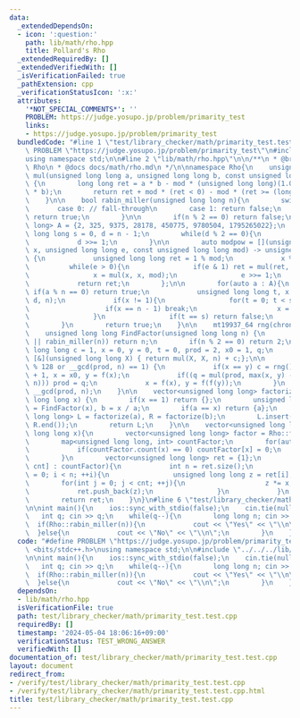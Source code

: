 ```yaml
---
data:
  _extendedDependsOn:
  - icon: ':question:'
    path: lib/math/rho.hpp
    title: Pollard's Rho
  _extendedRequiredBy: []
  _extendedVerifiedWith: []
  _isVerificationFailed: true
  _pathExtension: cpp
  _verificationStatusIcon: ':x:'
  attributes:
    '*NOT_SPECIAL_COMMENTS*': ''
    PROBLEM: https://judge.yosupo.jp/problem/primarity_test
    links:
    - https://judge.yosupo.jp/problem/primarity_test
  bundledCode: "#line 1 \"test/library_checker/math/primarity_test.test.cpp\"\n#define\
    \ PROBLEM \"https://judge.yosupo.jp/problem/primarity_test\"\n#include <bits/stdc++.h>\n\
    using namespace std;\n\n#line 2 \"lib/math/rho.hpp\"\n\n/**\n * @brief Pollard's\
    \ Rho\n * @docs docs/math/rho.md\n */\n\nnamespace Rho{\n    unsigned long long\
    \ mul(unsigned long long a, unsigned long long b, const unsigned long long mod)\
    \ {\n        long long ret = a * b - mod * (unsigned long long)(1.0L / mod * a\
    \ * b);\n        return ret + mod * (ret < 0) - mod * (ret >= (long long) mod);\n\
    \    }\n\n    bool rabin_miller(unsigned long long n){\n        switch(n){\n \
    \       case 0: // fall-through\n        case 1: return false;\n        case 2:\
    \ return true;\n        }\n\n        if(n % 2 == 0) return false;\n        vector<long\
    \ long> A = {2, 325, 9375, 28178, 450775, 9780504, 1795265022};\n        unsigned\
    \ long long s = 0, d = n - 1;\n        while(d % 2 == 0){\n            s++;\n\
    \            d >>= 1;\n        }\n\n        auto modpow = [](unsigned long long\
    \ x, unsigned long long e, const unsigned long long mod) -> unsigned long long\
    \ {\n            unsigned long long ret = 1 % mod;\n            x %= mod;\n  \
    \          while(e > 0){\n                if(e & 1) ret = mul(ret, x, mod);\n\
    \                x = mul(x, x, mod);\n                e >>= 1;\n            }\n\
    \            return ret;\n        };\n\n        for(auto a : A){\n           \
    \ if(a % n == 0) return true;\n            unsigned long long t, x = modpow(a,\
    \ d, n);\n            if(x != 1){\n                for(t = 0; t < s; ++t){\n \
    \                   if(x == n - 1) break;\n                    x = mul(x, x, n);\n\
    \                }\n                if(t == s) return false;\n            }\n\
    \        }\n        return true;\n    }\n\n    mt19937_64 rng(chrono::system_clock::now().time_since_epoch().count());\n\
    \    unsigned long long FindFactor(unsigned long long n) {\n        if(n == 1\
    \ || rabin_miller(n)) return n;\n        if(n % 2 == 0) return 2;\n        unsigned\
    \ long long c = 1, x = 0, y = 0, t = 0, prod = 2, x0 = 1, q;\n        auto f =\
    \ [&](unsigned long long X) { return mul(X, X, n) + c;};\n\n        while(t++\
    \ % 128 or __gcd(prod, n) == 1) {\n            if(x == y) c = rng() % (n - 1)\
    \ + 1, x = x0, y = f(x);\n            if((q = mul(prod, max(x, y) - min(x, y),\
    \ n))) prod = q;\n            x = f(x), y = f(f(y));\n        }\n        return\
    \ __gcd(prod, n);\n    }\n\n    vector<unsigned long long> factorize(unsigned\
    \ long long x) {\n        if(x == 1) return {};\n        unsigned long long a\
    \ = FindFactor(x), b = x / a;\n        if(a == x) return {a};\n        vector<unsigned\
    \ long long> L = factorize(a), R = factorize(b);\n        L.insert(L.end(), R.begin(),\
    \ R.end());\n        return L;\n    }\n\n    vector<unsigned long long> divisor(unsigned\
    \ long long x){\n        vector<unsigned long long> factor = Rho::factorize(x);\n\
    \        map<unsigned long long, int> countFactor;\n        for(auto x : factor){\n\
    \            if(countFactor.count(x) == 0) countFactor[x] = 0;\n            countFactor[x]++;\n\
    \        }\n        vector<unsigned long long> ret = {1};\n        for(auto [x,\
    \ cnt] : countFactor){\n            int n = ret.size();\n            for(int i\
    \ = 0; i < n; ++i){\n                unsigned long long z = ret[i];\n        \
    \        for(int j = 0; j < cnt; ++j){\n                    z *= x;\n        \
    \            ret.push_back(z);\n                }\n            }\n        }\n\
    \        return ret;\n    }\n}\n#line 6 \"test/library_checker/math/primarity_test.test.cpp\"\
    \n\nint main(){\n    ios::sync_with_stdio(false);\n    cin.tie(nullptr);\n\n \
    \   int q; cin >> q;\n    while(q--){\n        long long n; cin >> n;\n      \
    \  if(Rho::rabin_miller(n)){\n            cout << \"Yes\" << \"\\n\";\n      \
    \  }else{\n            cout << \"No\" << \"\\n\";\n        }\n    }\n}\n"
  code: "#define PROBLEM \"https://judge.yosupo.jp/problem/primarity_test\"\n#include\
    \ <bits/stdc++.h>\nusing namespace std;\n\n#include \"../../../lib/math/rho.hpp\"\
    \n\nint main(){\n    ios::sync_with_stdio(false);\n    cin.tie(nullptr);\n\n \
    \   int q; cin >> q;\n    while(q--){\n        long long n; cin >> n;\n      \
    \  if(Rho::rabin_miller(n)){\n            cout << \"Yes\" << \"\\n\";\n      \
    \  }else{\n            cout << \"No\" << \"\\n\";\n        }\n    }\n}"
  dependsOn:
  - lib/math/rho.hpp
  isVerificationFile: true
  path: test/library_checker/math/primarity_test.test.cpp
  requiredBy: []
  timestamp: '2024-05-04 18:06:16+09:00'
  verificationStatus: TEST_WRONG_ANSWER
  verifiedWith: []
documentation_of: test/library_checker/math/primarity_test.test.cpp
layout: document
redirect_from:
- /verify/test/library_checker/math/primarity_test.test.cpp
- /verify/test/library_checker/math/primarity_test.test.cpp.html
title: test/library_checker/math/primarity_test.test.cpp
---
```

